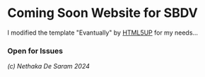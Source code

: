 # Coming Soon Website for SBDV

I modified the template "Evantually" by [HTML5UP](https://html5up.net/) for my needs...

### Open for Issues 

_(c) Nethaka De Saram 2024_

